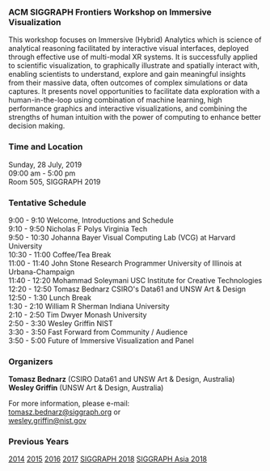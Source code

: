 ### ACM SIGGRAPH Frontiers Workshop on Immersive Visualization 

This workshop focuses on Immersive (Hybrid) Analytics which is science of analytical reasoning facilitated by interactive visual interfaces, deployed through effective use of multi-modal XR systems. It is successfully applied to scientific visualization, to graphically illustrate and spatially interact with, enabling scientists to understand, explore and gain meaningful insights from their massive data, often outcomes of complex simulations or data captures. It presents novel opportunities to facilitate data exploration with a human-in-the-loop using combination of machine learning, high performance graphics and interactive visualizations, and combining the strengths of human intuition with the power of computing to enhance better decision making.

### Time and Location

Sunday, 28 July, 2019<br>
09:00 am - 5:00 pm<br>
Room 505, SIGGRAPH 2019

### Tentative Schedule

9:00 - 9:10 Welcome, Introductions and Schedule<br>
9:10 - 9:50 Nicholas F Polys Virginia Tech<br>
9:50 - 10:30 Johanna Bayer Visual Computing Lab (VCG) at Harvard University<br>
10:30 - 11:00 Coffee/Tea Break<br>
11:00 - 11:40 John Stone Research Programmer University of Illinois at Urbana-Champaign<br>
11:40 - 12:20 Mohammad Soleymani USC Institute for Creative Technologies<br>
12:20 - 12:50 Tomasz Bednarz CSIRO's Data61 and UNSW Art & Design<br>
12:50 - 1:30 Lunch Break<br>
1:30 - 2:10 William R Sherman Indiana University<br>
2:10 - 2:50 Tim Dwyer Monash University<br>
2:50 - 3:30 Wesley Griffin NIST<br>
3:30 - 3:50 Fast Forward from Community / Audience<br>
3:50 - 5:00 Future of Immersive Visualization and Panel

### Organizers

**Tomasz Bednarz** (CSIRO Data61 and UNSW Art & Design, Australia)<br>
**Wesley Griffin** (UNSW Art & Design, Australia)

For more information, please e-mail:<br>
[tomasz.bednarz@siggraph.org](mailto:tomasz.bednard@siggraph.org) or<br>
[wesley.griffin@nist.gov](mailto:wesley.griffin@nist.gov)

### Previous Years

[2014](http://immersive-visualisation.blogspot.com/2014)
[2015](http://immersive-visualisation.blogspot.com/2015/)
[2016](http://immersive-visualisation.blogspot.com/2016)
[2017](/2017.html)
[SIGGRAPH 2018](/2018.html)
[SIGGRAPH Asia 2018](/sa2018.html)
